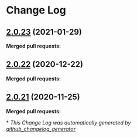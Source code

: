 # Change Log

## [2.0.23](https://github.com/networknt/light-aws-lambda/tree/2.0.23) (2021-01-29)


**Merged pull requests:**


## [2.0.22](https://github.com/networknt/light-aws-lambda/tree/2.0.22) (2020-12-22)


**Merged pull requests:**




## [2.0.21](https://github.com/networknt/light-rest-4j/tree/2.0.21) (2020-11-25)


**Merged pull requests:**


\* *This Change Log was automatically generated by [github_changelog_generator](https://github.com/skywinder/Github-Changelog-Generator)*
